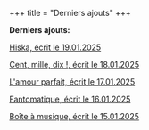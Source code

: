 +++
title = "Derniers ajouts"
+++

**Derniers ajouts:**

[Hiska, écrit le 19.01.2025](./seasons/24_vingt_quatrieme_saison/hiska/)

[Cent, mille, dix !, écrit le 18.01.2025](./seasons/24_vingt_quatrieme_saison/cent_mille_dix/)

[L'amour parfait, écrit le 17.01.2025](./seasons/24_vingt_quatrieme_saison/l_amour_parfait/)

[Fantomatique, écrit le 16.01.2025](./seasons/24_vingt_quatrieme_saison/fantomatique/)

[Boîte à musique, écrit le 15.01.2025](./seasons/24_vingt_quatrieme_saison/boite_a_musique/)

